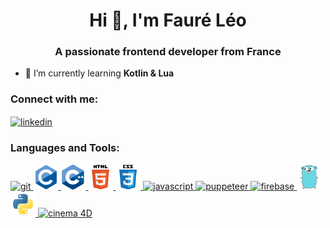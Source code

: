 <h1 align="center">Hi 👋, I'm Fauré Léo</h1>
<h3 align="center">A passionate frontend developer from France</h3>

- 🌱 I’m currently learning **Kotlin & Lua**

<h3 align="left">Connect with me:</h3>
  <p align="left">
  <a href="https://linkedin.com/in/léo-fauré-1477b7270"> <img align="center" src="https://raw.githubusercontent.com/rahuldkjain/github-profile-readme-generator/master/src/images/icons/Social/linked-in-alt.svg" alt="linkedin" height="30" width="40" /></a>

<h3 align="left">Languages and Tools:</h3>
<p align="left"> 
  <a href="https://git-scm.com/"> <img src="https://www.vectorlogo.zone/logos/git-scm/git-scm-icon.svg" alt="git" width="40" height="40"/> </a>
  <a href="https://www.cprogramming.com/"> <img src="https://raw.githubusercontent.com/devicons/devicon/master/icons/c/c-original.svg" alt="c" width="40" height="40"/> </a> 
  <a href="https://www.w3schools.com/cpp/"> <img src="https://raw.githubusercontent.com/devicons/devicon/master/icons/cplusplus/cplusplus-original.svg" alt="cplusplus" width="40" height="40"/> </a> 
  <a href="https://www.w3.org/html/"> <img src="https://raw.githubusercontent.com/devicons/devicon/master/icons/html5/html5-original-wordmark.svg" alt="html5" width="40" height="40"/> </a> 
  <a href="https://www.w3schools.com/css/"> <img src="https://raw.githubusercontent.com/devicons/devicon/master/icons/css3/css3-original-wordmark.svg" alt="css3" width="40" height="40"/> </a> 
  <a href="https://developer.mozilla.org/en-US/docs/Web/JavaScript"> <img src="https://upload.wikimedia.org/wikipedia/commons/thumb/d/d4/Javascript-shield.svg/794px-Javascript-shield.svg.png?20180912181046" alt="javascript" width="40" height="40"/> </a> 
  <a href="https://github.com/puppeteer/puppeteer"> <img src="https://www.vectorlogo.zone/logos/pptrdev/pptrdev-official.svg" alt="puppeteer" width="40" height="40"/> </a> 
  <a href="https://firebase.google.com/"> <img src="https://www.vectorlogo.zone/logos/firebase/firebase-icon.svg" alt="firebase" width="40" height="40"/> </a> 
  <a href="https://golang.org"> <img src="https://raw.githubusercontent.com/devicons/devicon/master/icons/go/go-original.svg" alt="go" width="40" height="40"/> </a> 
  <a href="https://www.python.org"> <img src="https://raw.githubusercontent.com/devicons/devicon/master/icons/python/python-original.svg" alt="python" width="40" height="40"/> </a> 
  <a href="https://www.maxon.net/en/cinema-4d"> <img src="https://i.pinimg.com/originals/73/69/e1/7369e1f22014e5fd0a401320b1eb5e6c.png" alt="cinema 4D" width="40" height="40"/> </a> 
</p>

